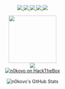<p align="center">
  <a href="https://infosec.exchange/@n0kovo">
    <img src="https://img.shields.io/mastodon/follow/109279768980598864?domain=https%3A%2F%2Finfosec.exchange&style=for-the-badge&label=%40n0kovo&logo=mastodon&logoColor=00AEFF&labelColor=black&color=7fff00">
  </a>
  <a href="http://keybase.io/n0kovo">
    <img src="https://img.shields.io/badge/n0kovo-0078D4?style=for-the-badge&logo=keybase&logoColor=00AEFF&labelColor=black&color=black">
  </a>
  <a href="https://matrix.to/#/@n0kovo:matrix.org">
    <img src="https://img.shields.io/badge/@n0kovo:matrix.org-0078D4?style=for-the-badge&logo=matrix&logoColor=00AEFF&labelColor=black&color=black">
  </a>
  <a href="https://app.hackthebox.com/users/13267">
    <img src="https://img.shields.io/badge/n0kovo-0078D4?style=for-the-badge&logo=Hackthebox&logoColor=00AEFF&labelColor=black&color=black">
  </a>
  <a href="mailto:n0kovo@riseup.net">
    <img src="https://img.shields.io/badge/n0kovo@riseup.net-0078D4?style=for-the-badge&logo=riseup&logoColor=00AEFF&labelColor=black&color=black">
  </a>
</p>
<p align="center">
  <img src="https://readme-typing-svg.demolab.com?font=Red+Hat+Mono&size=15&duration=400&color=00AEFF&vCenter=true&multiline=true&repeat=false&width=470&height=130&lines=d8b%C2%A0%C2%A0%C2%A0db%C2%A0%C2%A0.d88b.%C2%A0%C2%A0db%C2%A0%C2%A0%C2%A0dD%C2%A0%C2%A0.d88b.%C2%A0%C2%A0db%C2%A0%C2%A0%C2%A0%C2%A0db%C2%A0%C2%A0.d88b.%C2%A0%C2%A0;888o%C2%A0%C2%A088%C2%A0.8P%C2%A0%C2%A088.%C2%A088%C2%A0%2C8P'%C2%A0.8P%C2%A0%C2%A0Y8.%C2%A088%C2%A0%C2%A0%C2%A0%C2%A088%C2%A0.8P%C2%A0%C2%A0Y8.%C2%A0;88V8o%C2%A088%C2%A088%C2%A0%C2%A0d'88%C2%A088%2C8P%C2%A0%C2%A0%C2%A088%C2%A0%C2%A0%C2%A0%C2%A088%C2%A0Y8%C2%A0%C2%A0%C2%A0%C2%A08P%C2%A088%C2%A0%C2%A0%C2%A0%C2%A088%C2%A0;88%C2%A0V8o88%C2%A088%C2%A0d'%C2%A088%C2%A088%608b%C2%A0%C2%A0%C2%A088%C2%A0%C2%A0%C2%A0%C2%A088%C2%A0%608b%C2%A0%C2%A0d8'%C2%A088%C2%A0%C2%A0%C2%A0%C2%A088%C2%A0;88%C2%A0%C2%A0V888%C2%A0%6088%C2%A0%C2%A0d8'%C2%A088%C2%A0%6088.%C2%A0%608b%C2%A0%C2%A0d8'%C2%A0%C2%A0%608bd8'%C2%A0%C2%A0%608b%C2%A0%C2%A0d8'%C2%A0;VP%C2%A0%C2%A0%C2%A0V8P%C2%A0%C2%A0%60Y88P'%C2%A0%C2%A0YP%C2%A0%C2%A0%C2%A0YD%C2%A0%C2%A0%60Y88P'%C2%A0%C2%A0%C2%A0%C2%A0%C2%A0YP%C2%A0%C2%A0%C2%A0%C2%A0%C2%A0%60Y88P'%C2%A0%C2%A0" height="150px" />
  <br>
  <img src="https://readme-typing-svg.demolab.com?font=Press+Start+2P&size=8&duration=300&color=00AEFF&center=true&vCenter=true&multiline=true&repeat=false&width=540&height=180&lines=-------------------------------------------------------;%2F%2F+pentester+%2F%2F+CTF+player+%2F%2F+privacy+advocate+%2F%2F;-------------------------------------------------------;%2F%2F++python+dev+%2F%2F+antifascist+%2F%2F++Tor+relay+operator+%2F%2F;-------------------------------------------------------;%2F%2F+CCC+regular+%2F%2F+password+cracking+%2F%2F+web+scraping+%2F%2F;-------------------------------------------------------;%2F%2F+OSINT+%2F%2F+data+hoarding+%2F%2F+1312+%2F%2F;-------------------------------------------------------;%2F%2F+50+shades+of+grey+hat+%2F%2F;-------------------------------------------------------" />
  <br>
  <a href="https://app.hackthebox.com/users/13267">
    <img align="center" src="https://www.hackthebox.com/badge/image/13267" alt="n0kovo on HackTheBox" />
  </a>
  <br>
  <br>
  <img align="center" src="https://github-readme-stats.vercel.app/api?username=n0kovo&show_icons=true&line_height=23&count_private=true&theme=github_dark&hide_rank=true&hide_title=true" alt="n0kovo's GitHub Stats" />
</p>
